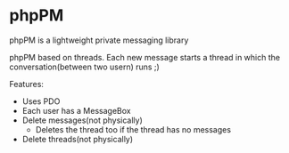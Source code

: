 phpPM
=====

phpPM is a lightweight private messaging library

phpPM based on threads. Each new message starts a thread in which the conversation(between two usern) runs ;)

Features:
- Uses PDO
- Each user has a MessageBox
- Delete messages(not physically)
  - Deletes the thread too if the thread has no messages
- Delete threads(not physically)


